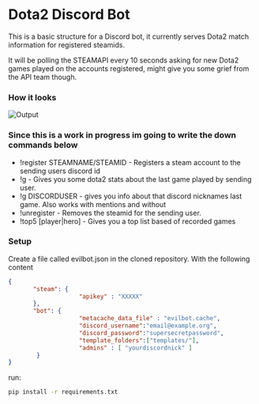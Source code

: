 # Dota2 Discord Bot

This is a basic structure for a Discord bot, it currently serves Dota2 match information for registered steamids.

It will be polling the STEAMAPI every 10 seconds asking for new Dota2 games played on the accounts registered, might give you some grief from the API team though.

### How it looks
![Output](https://raw.githubusercontent.com/mrevilme/Dota2Discord/master/github/discord.png)

### Since this is a work in progress im going to write the down commands below

* !register STEAMNAME/STEAMID - Registers a steam account to the sending users discord id
* !g - Gives you some dota2 stats about the last game played by sending user.
* !g DISCORDUSER - gives you info about that discord nicknames last game. Also works with mentions and without
* !unregister - Removes the steamid for the sending user.
* !top5 [player|hero] - Gives you a top list based of recorded games

### Setup
Create a file called evilbot.json in the cloned repository.
With the following content
```json
{
       "steam": {
                    "apikey" : "XXXXX"
       },
       "bot": {
                    "metacache_data_file" : "evilbot.cache",
                    "discord_username":"email@example.org",
                    "discord_password":"supersecretpassword",
                    "template_folders":["templates/"],
                    "admins" : [ "yourdiscordnick" ]
        }
}
```

run:
```bash
pip install -r requirements.txt
```
